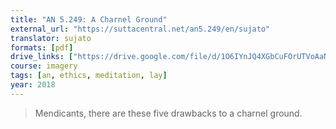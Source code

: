 ```yaml
---
title: "AN 5.249: A Charnel Ground"
external_url: "https://suttacentral.net/an5.249/en/sujato"
translator: sujato
formats: [pdf]
drive_links: ["https://drive.google.com/file/d/1O6IYnJQ4XGbCuFOrUTVoAaN4F_ffwTTI"]
course: imagery
tags: [an, ethics, meditation, lay]
year: 2018
---
```


> Mendicants, there are these five drawbacks to a charnel ground.

